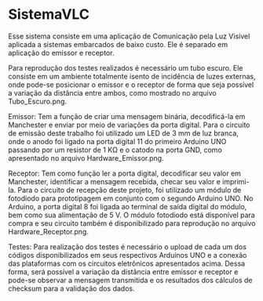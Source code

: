 # SistemaVLC
Esse sistema consiste em uma aplicação de Comunicação pela Luz Visível aplicada a sistemas embarcados de baixo custo. Ele é separado em aplicação do emissor e receptor. 

Para reprodução dos testes realizados é necessário um tubo escuro. Ele consiste em um ambiente totalmente isento de incidência de luzes externas, onde pode-se posicionar o emissor e o receptor de forma que seja possível a variação da distância entre ambos, como mostrado no arquivo Tubo_Escuro.png.

Emissor: Tem a função de criar uma mensagem binária, decodificá-la em Manchester e enviar por meio de variações da porta digital. Para o circuito de emissão deste trabalho foi utilizado um LED de 3 mm de luz branca, onde o anodo foi ligado na porta digital 11 do primeiro Arduino UNO passando por um resistor de 1 KΩ e o catodo na porta GND, como apresentado no arquivo Hardware_Emissor.png.

Receptor: Tem como função ler a porta digital, decodificar seu valor em Manchester, identificar a mensagem recebida, checar seu valor e imprimi-la. Para o circuito de recepção deste projeto, foi utilizado um módulo de fotodiodo para prototipagem em conjunto com o segundo Arduino UNO. No Arduino, a porta digital 8 foi ligada ao terminal de saída digital do módulo, bem como sua alimentação de 5 V.
O módulo fotodiodo está disponível para compra e seu circuito também é disponibilizado para reprodução no arquivo Hardware_Receptor.png. 

Testes: Para realização dos testes é necessário o upload de cada um dos códigos disponibilizados em seus respectivos Arduinos UNO e a conexão das plataformas com os circuitos eletrônicos apresentados acima. Dessa forma, será possível a variação da distância entre emissor e receptor e pode-se observar a mensagem transmitida e os resultados dos cálculos de checksum para a validação dos dados. 
